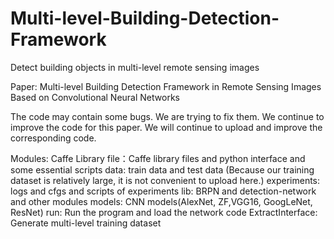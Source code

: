 # Multi-level-Building-Detection-Framework
Detect building objects in multi-level remote sensing images

Paper: Multi-level Building Detection Framework in Remote Sensing Images Based on Convolutional Neural Networks

The code may contain some bugs. We are trying to fix them. We continue to improve the code for this paper. We will continue to upload and improve the corresponding code.

Modules:
Caffe Library file：Caffe library files and python interface and some essential scripts
data: train data and test data (Because our training dataset is relatively large, it is not convenient to upload here.)
experiments: logs and cfgs and scripts of experiments
lib: BRPN and detection-network and other modules 
models: CNN models(AlexNet, ZF,VGG16, GoogLeNet, ResNet)
run: Run the program and load the network code
ExtractInterface: Generate multi-level training dataset 